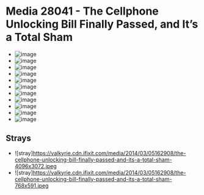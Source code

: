 # Media 28041 - The Cellphone Unlocking Bill Finally Passed, and It’s a Total Sham

- ![image](https://valkyrie.cdn.ifixit.com/media/2014/03/05162908/the-cellphone-unlocking-bill-finally-passed-and-its-a-total-sham-scaled.jpeg)
- ![image](https://valkyrie.cdn.ifixit.com/media/2014/03/05162908/the-cellphone-unlocking-bill-finally-passed-and-its-a-total-sham-150x150.jpeg)
- ![image](https://valkyrie.cdn.ifixit.com/media/2014/03/05162908/the-cellphone-unlocking-bill-finally-passed-and-its-a-total-sham-1536x1152.jpeg)
- ![image](https://valkyrie.cdn.ifixit.com/media/2014/03/05162908/the-cellphone-unlocking-bill-finally-passed-and-its-a-total-sham-2048x1536.jpeg)
- ![image](https://valkyrie.cdn.ifixit.com/media/2014/03/05162908/the-cellphone-unlocking-bill-finally-passed-and-its-a-total-sham-1200x900.jpeg)
- ![image](https://valkyrie.cdn.ifixit.com/media/2014/03/05162908/the-cellphone-unlocking-bill-finally-passed-and-its-a-total-sham-300x200.jpeg)
- ![image](https://valkyrie.cdn.ifixit.com/media/2014/03/05162908/the-cellphone-unlocking-bill-finally-passed-and-its-a-total-sham-600x400.jpeg)
- ![image](https://valkyrie.cdn.ifixit.com/media/2014/03/05162908/the-cellphone-unlocking-bill-finally-passed-and-its-a-total-sham-1200x800.jpeg)
- ![image](https://valkyrie.cdn.ifixit.com/media/2014/03/05162908/the-cellphone-unlocking-bill-finally-passed-and-its-a-total-sham-768x512.jpeg)
- ![image](https://valkyrie.cdn.ifixit.com/media/2014/03/05162908/the-cellphone-unlocking-bill-finally-passed-and-its-a-total-sham-324x216.jpeg)
- ![image](https://valkyrie.cdn.ifixit.com/media/2014/03/05162908/the-cellphone-unlocking-bill-finally-passed-and-its-a-total-sham-450x300.jpeg)

## Strays
- ![stray]https://valkyrie.cdn.ifixit.com/media/2014/03/05162908/the-cellphone-unlocking-bill-finally-passed-and-its-a-total-sham-4096x3072.jpeg
- ![stray]https://valkyrie.cdn.ifixit.com/media/2014/03/05162908/the-cellphone-unlocking-bill-finally-passed-and-its-a-total-sham-768x591.jpeg